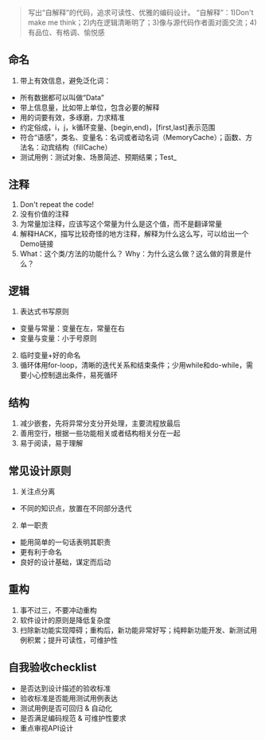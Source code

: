 > 写出“自解释”的代码，追求可读性、优雅的编码设计。
> “自解释”：1)Don't make me think；2)内在逻辑清晰明了；3)像与源代码作者面对面交流；4)有品位、有格调、愉悦感

## 命名
1. 带上有效信息，避免泛化词：
  * 所有数据都可以叫做“Data”
  * 带上信息量，比如带上单位，包含必要的解释
  * 用的词要有效，多琢磨，力求精准
  * 约定俗成，i，j，k循环变量、[begin,end)，[first,last]表示范围
  * 符合“语感”，类名、变量名：名词或者动名词（MemoryCache）；函数、方法名：动宾结构（fillCache）
  * 测试用例：测试对象、场景简述、预期结果；Test_<Function>_<Expect>_<Situation>
  
## 注释
1. Don't repeat the code!
2. 没有价值的注释
3. 为常量加注释，应该写这个常量为什么是这个值，而不是翻译常量
4. 解释HACK，描写比较奇怪的地方注释，解释为什么这么写，可以给出一个Demo链接
5. What：这个类/方法的功能什么？ Why：为什么这么做？这么做的背景是什么？

## 逻辑
1. 表达式书写原则
  * 变量与常量：变量在左，常量在右
  * 变量与变量：小于号原则
2. 临时变量+好的命名
3. 循环体用for-loop，清晰的迭代关系和结束条件；少用while和do-while，需要小心控制退出条件，易死循环

## 结构
1. 减少嵌套，先将异常分支分开处理，主要流程放最后
2. 善用空行，根据一些功能相关或者结构相关分在一起
3. 易于阅读，易于理解

## 常见设计原则
1. 关注点分离
  * 不同的知识点，放置在不同部分迭代
2. 单一职责
  * 能用简单的一句话表明其职责
  * 更有利于命名
  * 良好的设计基础，谋定而后动
  
## 重构
1. 事不过三，不要冲动重构
2. 软件设计的原则是降低复杂度
3. 扫除新功能实现障碍；重构后，新功能非常好写；纯粹新功能开发、新测试用例积累；提升可读性，可维护性

## 自我验收checklist
* 是否达到设计描述的验收标准
* 验收标准是否能用测试用例表达
* 测试用例是否可回归 & 自动化
* 是否满足编码规范 & 可维护性要求
* 重点审视API设计
